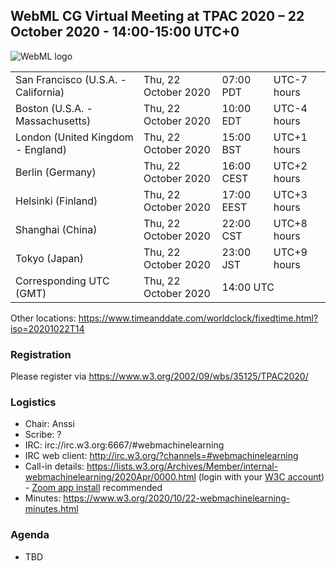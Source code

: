 ## WebML CG Virtual Meeting at TPAC 2020 – 22 October 2020 - 14:00-15:00 UTC+0

![WebML logo][logo]

<table>
<tr><td> San Francisco (U.S.A. - California) <td> Thu, 22 October 2020 <td> 07:00 PDT <td> UTC-7 hours
<tr><td> Boston (U.S.A. - Massachusetts) <td> Thu, 22 October 2020 <td> 10:00 EDT <td> UTC-4 hours
<tr><td> London (United Kingdom - England) <td> Thu, 22 October 2020 <td> 15:00 BST <td> UTC+1 hours
<tr><td> Berlin (Germany) <td> Thu, 22 October 2020 <td> 16:00 CEST <td> UTC+2 hours
<tr><td> Helsinki (Finland) <td> Thu, 22 October 2020 <td> 17:00 EEST <td> UTC+3 hours
<tr><td> Shanghai (China) <td> Thu, 22 October 2020 <td> 22:00 CST <td> UTC+8 hours
<tr><td> Tokyo (Japan) <td> Thu, 22 October 2020 <td> 23:00 JST <td> UTC+9 hours
<tr><td> Corresponding UTC (GMT) <td> Thu, 22 October 2020 <td colspan=2> 14:00 UTC
</table>

Other locations: https://www.timeanddate.com/worldclock/fixedtime.html?iso=20201022T14

### Registration

Please register via https://www.w3.org/2002/09/wbs/35125/TPAC2020/

### Logistics

* Chair: Anssi
* Scribe: ?
* IRC: irc://irc.w3.org:6667/#webmachinelearning
* IRC web client: http://irc.w3.org/?channels=#webmachinelearning
* Call-in details: https://lists.w3.org/Archives/Member/internal-webmachinelearning/2020Apr/0000.html (login with your [W3C account](https://www.w3.org/Help/Account/)) - [Zoom app install](https://zoom.us/download) recommended
* Minutes: https://www.w3.org/2020/10/22-webmachinelearning-minutes.html

### Agenda

* TBD

[logo]: https://avatars3.githubusercontent.com/u/42399997?s=100 "WebML Logo, CC0 Creative Commons"
